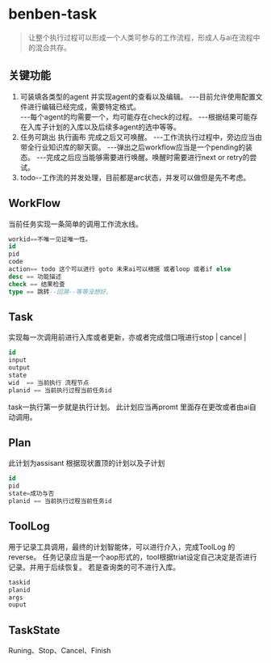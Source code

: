 # benben-task
> 让整个执行过程可以形成一个人类可参与的工作流程，形成人与ai在流程中的混合共存。
## 关键功能
1. 可装填各类型的agent  并实现agent的查看以及编辑。
    ---目前允许使用配置文件进行编辑已经完成，需要特定格式。  
    ---每个agent的均需要一个，均可能存在check的过程。
    ---根据结果可能存在入库子计划的入库以及后续多agent的选中等等。
2. 任务可跳出 执行画布 完成之后又可唤醒。
    ---工作流执行过程中，旁边应当由带全行业知识库的聊天窗。
    ---弹出之后workflow应当是一个pending的装态。
    ---完成之后应当能够需要进行唤醒。唤醒时需要进行next or retry的尝试。
3. todo--工作流的并发处理，目前都是arc状态，并发可以做但是先不考虑。

## WorkFlow
当前任务实现一条简单的调用工作流水线。

```sql
workid==不唯一见证唯一性。
id
pid
code
action== todo 这个可以进行 goto 未来ai可以根据 或者loop 或者if else 
desc == 功能描述
check == 结果检查
type == 跳转--回溯--等等没想好。
```

## Task
实现每一次调用前进行入库或者更新，亦或者完成借口哦进行stop | cancel | 
```sql
id
input
output
state
wid  == 当前执行 流程节点
planid == 当前执行过程当前任务id
```
task一执行第一步就是执行计划。 此计划应当再promt 里面存在更改或者由ai自动调用。
## Plan
此计划为assisant 根据现状置顶的计划以及子计划
```sql
id
pid
state=成功与否
planid == 当前执行过程当前任务id
```
## ToolLog
用于记录工具调用，最终的计划智能体，可以进行介入，完成ToolLog 的reverse。
任务记录应当是一个aop形式的，tool根据triat设定自己决定是否进行记录。并用于后续恢复。
若是查询类的可不进行入库。
```sql 
taskid
planid
args
ouput
```
## TaskState

Runing、Stop、Cancel、Finish